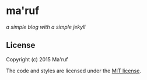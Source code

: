 # ma'ruf

*a simple blog with a simple jekyll*

## License

Copyright (c) 2015 Ma'ruf

The code and styles are licensed under the [MIT license](LICENSE.md).

